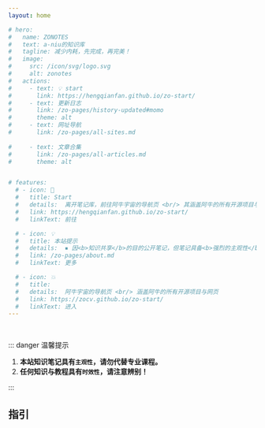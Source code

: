 ```yaml
---
layout: home

# hero:
#   name: ZONOTES
#   text: a-niu的知识库
#   tagline: 减少内耗，先完成，再完美！
#   image:
#     src: /icon/svg/logo.svg
#     alt: zonotes
#   actions:
#     - text: 💡 start
#       link: https://hengqianfan.github.io/zo-start/
#     - text: 更新日志
#       link: /zo-pages/history-updated#momo
#       theme: alt
#     - text: 网址导航
#       link: /zo-pages/all-sites.md
      
#     - text: 文章合集
#       link: /zo-pages/all-articles.md
#       theme: alt


# features:
  # - icon: 🛫
  #   title: Start
  #   details:  离开笔记库，前往阿牛宇宙的导航页 <br/> 其涵盖阿牛的所有开源项目与网址
  #   link: https://hengqianfan.github.io/zo-start/
  #   linkText: 前往

  # - icon: 💡
  #   title: 本站提示
  #   details:  ▪ 因<b>知识共享</b>的目的公开笔记，但笔记具备<b>强烈的主观性</b>，请勿当成专业教程。 <br /> ▪ <b>网络知识具有时效性，这一点无法避免。</b> <br />  ▪ 若存在版权争议，请联系站长，会尽快处理。
  #   link: /zo-pages/about.md
  #   linkText: 更多

  # - icon: 💥
  #   title: 
  #   details:  阿牛宇宙的导航页 <br/> 涵盖阿牛的所有开源项目与网页
  #   link: https://zocv.github.io/zo-start/
  #   linkText: 进入
---
```


<br/>

::: danger <Badge type='danger'>温馨提示</Badge>

1. **本站知识笔记具有`主观性`，请勿代替专业课程。**
2. **任何知识与教程具有`时效性`，请注意辨别！**


:::

## 指引




